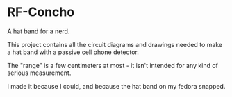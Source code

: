 # RF-Concho
A hat band for a nerd.

This project contains all the circuit diagrams and drawings needed to make a hat band with a passive cell phone detector.

The "range" is a  few centimeters at most - it isn't intended for any kind of serious measurement.

I made it because I could, and because the hat band on my fedora snapped.
